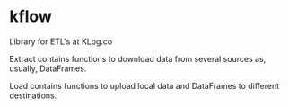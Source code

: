 # kflow

Library for ETL's at KLog.co

Extract contains functions to download data from several sources as, usually, DataFrames.

Load contains functions to upload local data and DataFrames to different destinations.